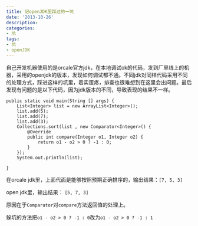 ```yaml
---
title: 记openJDK里踩过的一坑
date: '2013-10-26'
description:
categories:
- 坑
tags:
- 坑
- openJDK
---
```


自己开发机器使用的是orcale官方jdk，在本地调试ok的代码，发到厂里线上的机器，采用的openjdk的版本，发现如何调试都不通。不同jdk对同样代码采用不同的处理方式，踩进这样的坑里，着实蛋疼，排查也很难想到在这里会出问题。最后发现有问题的是以下代码，因为jdk版本的不同，导致表现的结果不一样。

```
public static void main(String [] args) {
	List<Integer> list = new ArrayList<Integer>();
	list.add(5);
	list.add(7);
	list.add(3);
	Collections.sort(list , new Comparator<Integer>() {
		@Override
		public int compare(Integer o1, Integer o2) {
			return o1 - o2 > 0 ? -1 : 0;
		}
	});
	System.out.println(list);
	
}
```

在orcale jdk里，上面代面是能够按照预期正确排序的，输出结果：`[7, 5, 3]`

open jdk里，输出结果：	`[5, 7, 3]`

原因在于`Comparator`对`compare`方法返回值的处理上。

躲坑的方法把`o1 - o2 > 0 ? -1 : 0`改为`o1 - o2 > 0 ? -1 : 1`
